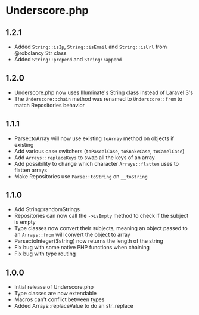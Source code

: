 Underscore.php
=====

1.2.1
-----

- Added `String::isIp`, `String::isEmail` and `String::isUrl` from @robclancy Str class
- Added `String::prepend` and `String::append`

1.2.0
-----

- Underscore.php now uses Illuminate's String class instead of Laravel 3's
- The `Underscore::chain` method was renamed to `Underscore::from` to match Repositories behavior

1.1.1
-----

- Parse::toArray will now use existing `toArray` method on objects if existing
- Add various case switchers (`toPascalCase`, `toSnakeCase`, `toCamelCase`)
- Add `Arrays::replaceKeys` to swap all the keys of an array
- Add possibility to change which character `Arrays::flatten` uses to flatten arrays
- Make Repositories use `Parse::toString` on `__toString`

1.1.0
-----

- Add String::randomStrings
- Repositories can now call the `->isEmpty` method to check if the subject is empty
- Type classes now convert their subjects, meaning an object passed to an `Arrays::from` will convert the object to array
- Parse::toInteger($string) now returns the length of the string
- Fix bug with some native PHP functions when chaining
- Fix bug with type routing

1.0.0
-----

- Intial release of Underscore.php
- Type classes are now extendable
- Macros can't conflict between types
- Added Arrays::replaceValue to do an str_replace